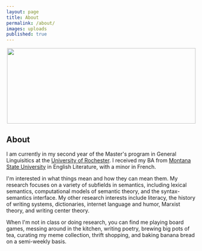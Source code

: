 ```yaml
---
layout: page
title: About
permalink: /about/
images: uploads
published: true
---
```


<div class="page" markdown="1">

<center>
<img src="uploads/hammock.png" srcset="uploads/hammock.png" width="500" height="200"></center>

## About 

I am currently in my second year of the Master's program in General Linguisitics at the [University of Rochester](http://www.sas.rochester.edu/lin/). I received my BA from [Montana State University](http://www.montana.edu/) in English Literature, with a minor in French.

I'm interested in what things mean and how they can mean them. My research focuses on a variety of subfields in semantics, including lexical semantics, computational models of semantic theory, and the syntax-semantics interface. My other research interests include literacy, the history of writing systems, dictionaries, internet language and humor, Marxist theory, and writing center theory.

When I'm not in class or doing research, you can find me playing board games, messing around in the kitchen, writing poetry, brewing big pots of tea, curating my meme collection, thrift shopping, and baking banana bread on a semi-weekly basis.

</div>
